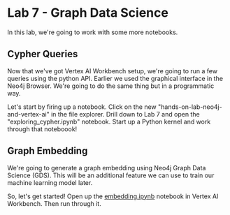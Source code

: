 # Lab 7 - Graph Data Science
In this lab, we're going to work with some more notebooks.

## Cypher Queries
Now that we've got Vertex AI Workbench setup, we're going to run a few queries using the python API.  Earlier we used the graphical interface in the Neo4j Browser.  We're going to do the same thing but in a programmatic way.  

Let's start by firing up a notebook.  Click on the new "hands-on-lab-neo4j-and-vertex-ai" in the file explorer.  Drill down to Lab 7 and open the "exploring_cypher.ipynb" notebook.  Start up a Python kernel and work through that noteboook!

## Graph Embedding
We're going to generate a graph embedding using Neo4j Graph Data Science (GDS).  This will be an additional feature we can use to train our machine learning model later.

So, let's get started!  Open up the [embedding.ipynb](embedding.ipynb) notebook in Vertex AI Workbench.  Then run through it.
